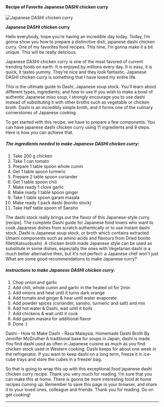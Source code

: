             

#### Recipe of Favorite Japanese DASHI chicken curry

![Japanese DASHI chicken curry](https://img-global.cpcdn.com/recipes/59fe0391bc243494/751x532cq70/japanese-dashi-chicken-curry-recipe-main-photo.jpg)

**Japanese DASHI chicken curry**

Hello everybody, hope you’re having an incredible day today. Today, I’m gonna show you how to prepare a distinctive dish, japanese dashi chicken curry. One of my favorites food recipes. This time, I’m gonna make it a bit unique. This will be really delicious.

Japanese DASHI chicken curry is one of the most favored of current trending foods on earth. It is enjoyed by millions every day. It is easy, it is quick, it tastes yummy. They’re nice and they look fantastic. Japanese DASHI chicken curry is something that I have loved my entire life.

This is the ultimate guide to Dashi, Japanese soup stock. You'll learn about different types, ingredients, and how to use If you wish to make a bowl of authentic Japanese miso soup, I strongly encourage you to use dashi instead of substituting it with other broths such as vegetable or chicken broth. Dashi is an incredibly simple broth, and it forms one of the culinary cornerstones of Japanese cooking.

To get started with this recipe, we have to prepare a few components. You can have japanese dashi chicken curry using 11 ingredients and 9 steps. Here is how you can achieve that.

##### The ingredients needed to make Japanese DASHI chicken curry:

1.  Take 200 g chicken
2.  Take 1 can tomato
3.  Prepare 1 table spoon whole cumin
4.  Get 1 table spoon turmeric
5.  Prepare 2 table spoon coriander
6.  Get 1 table spoon chili
7.  Make ready 1 clove garlic
8.  Make ready 1 table spoon ginger
9.  Take 1 table spoon garam masala
10.  Make ready 1 pack dashi (bonito stock)
11.  Take Half table spoon of Sansho

The dashi stock really brings out the flavor of this Japanese-style curry. \[recipe\]. The complete Dashi guide for Japanese food lovers who want to cook Japanese dishes from scratch authentically or to use instant dashi stock. Dashi is Japanese soup stock, or broth which contains extracted Umami components such as amino acids and flavours from Dried bonito fillet(Katsuobushi). A chicken broth made Japanese style can be used as substitute in some dishes, especially the ones with Vegetarian dashi is a much better alternative then, but it's not perfect: a Japanese chef won't just What are some good recommendations to make Japanese curry?

##### Instructions to make Japanese DASHI chicken curry:

1.  Chop onion and garlic
2.  Add chili, whole cumin and garlic in the heated oil for 2min
3.  Add onions and heat until it turns dark orange
4.  Add tomato and ginger & hear until water evaporate
5.  Add powder spices (coriander, sansho, turmeric and salt) and mix
6.  Add hot water & Dashi, wait until it boils
7.  Add chickens & wait until it cook
8.  Add garam masara for additional flavor
9.  Done :)

Dashi - How to Make Dashi - Rasa Malaysia. Homemade Dashi Broth By Jennifer McGruther A traditional base for soups in Japan, dashi is made. You find dashi used as often in Japanese cuisine as much as you find chicken stock used in Western cooking. Dashi keeps for about one week in the refrigerator. If you want to keep dashi on a long term, freeze it in ice-cube trays and store the cubes in a freezer bag.

So that is going to wrap this up with this exceptional food japanese dashi chicken curry recipe. Thank you very much for reading. I’m sure that you can make this at home. There is gonna be more interesting food at home recipes coming up. Remember to save this page in your browser, and share it to your loved ones, colleague and friends. Thank you for reading. Go on get cooking!

* * *